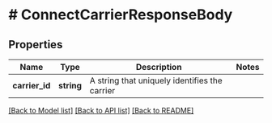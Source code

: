 # # ConnectCarrierResponseBody

## Properties

Name | Type | Description | Notes
------------ | ------------- | ------------- | -------------
**carrier_id** | **string** | A string that uniquely identifies the carrier | 

[[Back to Model list]](../../README.md#documentation-for-models) [[Back to API list]](../../README.md#documentation-for-api-endpoints) [[Back to README]](../../README.md)


